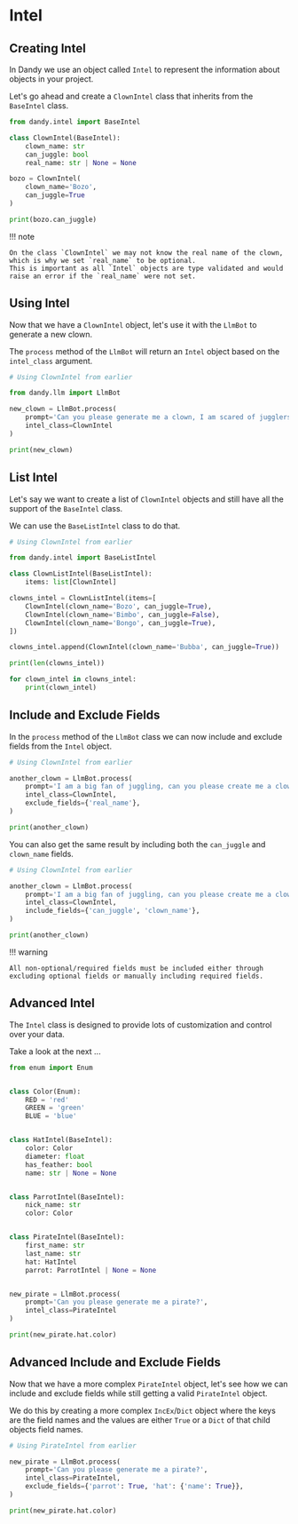 # Intel

## Creating Intel

In Dandy we use an object called `Intel` to represent the information about objects in your project.

Let's go ahead and create a `ClownIntel` class that inherits from the `BaseIntel` class.

```python exec="True" source="above" source="material-block" session="intel"
from dandy.intel import BaseIntel

class ClownIntel(BaseIntel):
    clown_name: str
    can_juggle: bool
    real_name: str | None = None

bozo = ClownIntel(
    clown_name='Bozo', 
    can_juggle=True
)

print(bozo.can_juggle)
```

!!! note

    On the class `ClownIntel` we may not know the real name of the clown, which is why we set `real_name` to be optional.
    This is important as all `Intel` objects are type validated and would raise an error if the `real_name` were not set.

## Using Intel

Now that we have a `ClownIntel` object, let's use it with the `LlmBot` to generate a new clown.

The `process` method of the `LlmBot` will return an `Intel` object based on the `intel_class` argument.

```python exec="True" source="above" source="material-block" session="intel"
# Using ClownIntel from earlier

from dandy.llm import LlmBot

new_clown = LlmBot.process(
    prompt='Can you please generate me a clown, I am scared of jugglers!',
    intel_class=ClownIntel
)

print(new_clown)
```

## List Intel

Let's say we want to create a list of `ClownIntel` objects and still have all the support of the `BaseIntel` class.

We can use the `BaseListIntel` class to do that.

```python exec="True" source="above" source="material-block" session="intel"
# Using ClownIntel from earlier

from dandy.intel import BaseListIntel

class ClownListIntel(BaseListIntel):
    items: list[ClownIntel]

clowns_intel = ClownListIntel(items=[
    ClownIntel(clown_name='Bozo', can_juggle=True),
    ClownIntel(clown_name='Bimbo', can_juggle=False),    
    ClownIntel(clown_name='Bongo', can_juggle=True),
])

clowns_intel.append(ClownIntel(clown_name='Bubba', can_juggle=True))

print(len(clowns_intel))

for clown_intel in clowns_intel:
    print(clown_intel)
```

## Include and Exclude Fields

In the `process` method of the `LlmBot` class we can now include and exclude fields from the `Intel` object.

```python exec="True" source="above" source="material-block" session="intel"
# Using ClownIntel from earlier

another_clown = LlmBot.process(
    prompt='I am a big fan of juggling, can you please create me a clown!',
    intel_class=ClownIntel,
    exclude_fields={'real_name'},
)

print(another_clown)
```

You can also get the same result by including both the `can_juggle` and `clown_name` fields.

```python exec="True" source="above" source="material-block" session="intel"
# Using ClownIntel from earlier

another_clown = LlmBot.process(
    prompt='I am a big fan of juggling, can you please create me a clown!',
    intel_class=ClownIntel,
    include_fields={'can_juggle', 'clown_name'},
)

print(another_clown)
```

!!! warning

    All non-optional/required fields must be included either through excluding optional fields or manually including required fields.

## Advanced Intel

The `Intel` class is designed to provide lots of customization and control over your data.

Take a look at the next ...

```python exec="True" source="above" source="material-block" session="intel"
from enum import Enum


class Color(Enum):
    RED = 'red'
    GREEN = 'green'
    BLUE = 'blue'


class HatIntel(BaseIntel):
    color: Color
    diameter: float
    has_feather: bool
    name: str | None = None


class ParrotIntel(BaseIntel):
    nick_name: str
    color: Color


class PirateIntel(BaseIntel):
    first_name: str
    last_name: str
    hat: HatIntel
    parrot: ParrotIntel | None = None


new_pirate = LlmBot.process(
    prompt='Can you please generate me a pirate?',
    intel_class=PirateIntel
)

print(new_pirate.hat.color)
```

## Advanced Include and Exclude Fields

Now that we have a more complex `PirateIntel` object, let's see how we can include and exclude fields while still getting a valid `PirateIntel` object.

We do this by creating a more complex `IncEx`/`Dict` object where the keys are the field names and the values are either `True` or a `Dict` of that child objects field names.

```python exec="True" source="above" source="material-block" session="intel"
# Using PirateIntel from earlier

new_pirate = LlmBot.process(
    prompt='Can you please generate me a pirate?',
    intel_class=PirateIntel,
    exclude_fields={'parrot': True, 'hat': {'name': True}},
)

print(new_pirate.hat.color)
```